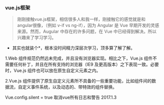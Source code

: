 ### vue.js框架
> 刚刚接触vue.js框架，相信很多人和我一样，刚接触它的感觉就是和angular很像，（例如 v-if vs ng-if），因为 Angular 是 Vue 早期开发的灵感来源。然而，Augular 中存在的许多问题，在 Vue 中已经得到解决。所以兴趣来了学习学习。

* 其实也就装个*，根本没时间精力深层次学习，顶多算了解了解。

1.Web 组件规范仍然远未完成，并且没有浏览器实现。相比之下，Vue.js 组件不需要任何补丁，并且在所有支持的浏览器（IE9 及更高版本）之下表现一致。必要时，Vue.js 组件也可以放在原生自定义元素之内。

2.Vue.js 组件提供了原生自定义元素所不具备的一些重要功能，比如组件间的数据流，自定义事件系统，以及动态的、带特效的组件替换。

Vue.config.silent = true
取消vue所有日志和警告
2017.1.3